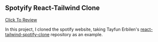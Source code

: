 ## Spotyify React-Tailwind Clone

[Click To Review](https://atifsimsek.github.io/react-tailwind-spotify-clone/)

In this project, I cloned the spotify website, taking Tayfun Erbilen's [react-tailwind-spotify-clone](https://github.com/tayfunerbilen/react-tailwind-spotify-clone) repository as an example.